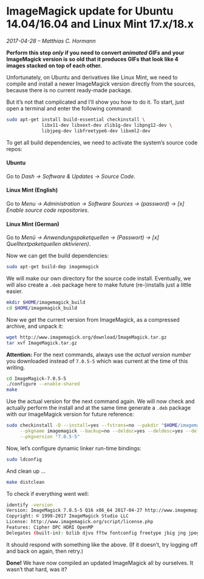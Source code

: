 # ImageMagick update for Ubuntu 14.04/16.04 and Linux Mint 17.x/18.x

_2017-04-28 – Matthias C. Hormann_

**Perform this step _only_ if you need to convert _animated GIFs_ and your ImageMagick version is so old that it produces GIFs that look like 4 images stacked on top of each other.**

Unfortunately, on Ubuntu and derivatives like Linux Mint, we need to compile and install a newer ImageMagick version directly from the sources, because there is no current ready-made package.

But it’s not that complicated and I’ll show you how to do it. To start, just open a terminal and enter the following command:

```bash
sudo apt-get install build-essential checkinstall \
             libx11-dev libxext-dev zlib1g-dev libpng12-dev \
             libjpeg-dev libfreetype6-dev libxml2-dev
```

To get all build dependencies, we need to activate the system’s source code repos:

#### Ubuntu

Go to _Dash → Software & Updates → Source Code_.

#### Linux Mint (English)

Go to _Menu → Administration → Software Sources → (password) → [x] Enable source code repositories_.

#### Linux Mint (German)

Go to _Menü → Anwendungspaketquellen → (Passwort) → [x] Quelltextpaketquellen aktivieren)_.

Now we can get the build dependencies:

```bash
sudo apt-get build-dep imagemagick
```

We will make our own directory for the source code install. Eventually, we will also create a `.deb` package here to make future (re-)installs just a little easier.

```bash
mkdir $HOME/imagemagick_build
cd $HOME/imagemagick_build
```

Now we get the current version from ImageMagick, as a compressed archive, and unpack it:

```bash
wget http://www.imagemagick.org/download/ImageMagick.tar.gz
tar xvf ImageMagick.tar.gz
```

**Attention:** For the next commands, always use the _actual version number_ you downloaded instead of `7.0.5-5` which was current at the time of this writing.

```bash
cd ImageMagick-7.0.5-5
./configure --enable-shared
make
```

Use the actual version for the next command again. We will now check and actually perform the install and at the same time generate a `.deb` package with our ImageMagick version for future reference:

```bash
sudo checkinstall -D --install=yes --fstrans=no --pakdir "$HOME/imagemagick_build" \
     --pkgname imagemagick --backup=no --deldoc=yes --deldesc=yes --delspec=yes --default \
     --pkgversion "7.0.5-5"
```

Now, let’s configure dynamic linker run-time bindings:

```bash
sudo ldconfig
```

And clean up …

```bash
make distclean
```

To check if everything went well:

```bash
identify -version
Version: ImageMagick 7.0.5-5 Q16 x86_64 2017-04-27 http://www.imagemagick.org
Copyright: © 1999-2017 ImageMagick Studio LLC
License: http://www.imagemagick.org/script/license.php
Features: Cipher DPC HDRI OpenMP
Delegates (built-in): bzlib djvu fftw fontconfig freetype jbig jng jpeg lcms lqr lzma openexr pangocairo png tiff wmf x xml zlib
```

It should respond with something like the above. (If it doesn’t, try logging off and back on again, then retry.)

**Done!** We have now compiled an updated ImageMagick all by ourselves. It wasn’t that hard, was it?
